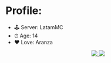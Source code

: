 # Profile:

- 🕹 Server: LatamMC
- ⏰ Age: 14
- ❤ Love: Aranza

<p align="center"><a href="#">
  <img src="https://github-readme-stats.vercel.app/api?username=JonyGamesYT9&show_icons=true&include_all_commits=true&line_height=33&count_private=true&theme=nord" />
  <img src="https://github-readme-stats.vercel.app/api/top-langs?username=JonyGamesYT9&langs_count=4&count_private=true&theme=nord" />
</a></p>